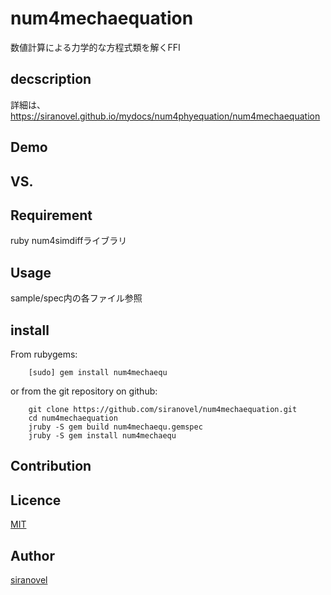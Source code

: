 num4mechaequation
=================
数値計算による力学的な方程式類を解くFFI

## decscription ##

詳細は、https://siranovel.github.io/mydocs/num4phyequation/num4mechaequation 

## Demo ##

## VS. ##

## Requirement ##

ruby num4simdiffライブラリ

## Usage ##

sample/spec内の各ファイル参照

## install ##

From rubygems:  
~~~
    [sudo] gem install num4mechaequ
~~~

or from the git repository on github:  
~~~
    git clone https://github.com/siranovel/num4mechaequation.git  
    cd num4mechaequation  
    jruby -S gem build num4mechaequ.gemspec
    jruby -S gem install num4mechaequ
~~~

## Contribution ##

## Licence ##
[MIT](LICENSE)

## Author ##

[siranovel](https://github.com/siranovel)
